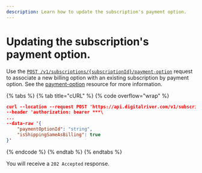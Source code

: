 ```yaml
---
description: Learn how to update the subscription's payment option.
---
```


# Updating the subscription's payment option.

Use the [`POST /v1/subscriptions/{subscriptionId}/payment-option`](https://www.digitalriver.com/docs/commerce-admin-api/#tag/Payment/operation/updatePaymentOption) request to associate a new billing option with an existing subscription by payment option. See the [payment-option](../../general-resources/common-shoppers-and-admin-apis-reference/subscriptions/#payment-option-resource) resource for more information.&#x20;

{% tabs %}
{% tab title="cURL" %}
{% code overflow="wrap" %}
```json
curl --location --request POST 'https://api.digitalriver.com/v1/subscriptions/{subscriptionId}>/payment-option' \
--header 'authorization: bearer ***\
...
--data-raw '{
    "paymentOptionId": "string",
    "isShippingSameAsBilling": true    
}'
```
{% endcode %}
{% endtab %}
{% endtabs %}

You will receive a `202 Accepted` response.
